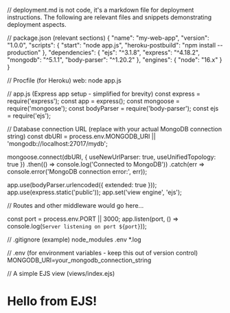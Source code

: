 // deployment.md is not code, it's a markdown file for deployment instructions.  The following are relevant files and snippets demonstrating deployment aspects.

// package.json (relevant sections)
{
  "name": "my-web-app",
  "version": "1.0.0",
  "scripts": {
    "start": "node app.js",
    "heroku-postbuild": "npm install --production"
  },
  "dependencies": {
    "ejs": "^3.1.8",
    "express": "^4.18.2",
    "mongodb": "^5.1.1",
    "body-parser": "^1.20.2"
  },
  "engines": {
    "node": "16.x"
  }
}


// Procfile (for Heroku)
web: node app.js

// app.js (Express app setup -  simplified for brevity)
const express = require('express');
const app = express();
const mongoose = require('mongoose');
const bodyParser = require('body-parser');
const ejs = require('ejs');


// Database connection URL (replace with your actual MongoDB connection string)
const dbURI = process.env.MONGODB_URI || 'mongodb://localhost:27017/mydb';

mongoose.connect(dbURI, { useNewUrlParser: true, useUnifiedTopology: true })
  .then(() => console.log('Connected to MongoDB'))
  .catch(err => console.error('MongoDB connection error:', err));

app.use(bodyParser.urlencoded({ extended: true }));
app.use(express.static('public'));
app.set('view engine', 'ejs');

// Routes and other middleware would go here...

const port = process.env.PORT || 3000;
app.listen(port, () => console.log(`Server listening on port ${port}`));


// .gitignore (example)
node_modules
.env
*.log


// .env (for environment variables - keep this out of version control)
MONGODB_URI=your_mongodb_connection_string

// A simple EJS view (views/index.ejs)
<h1>Hello from EJS!</h1>